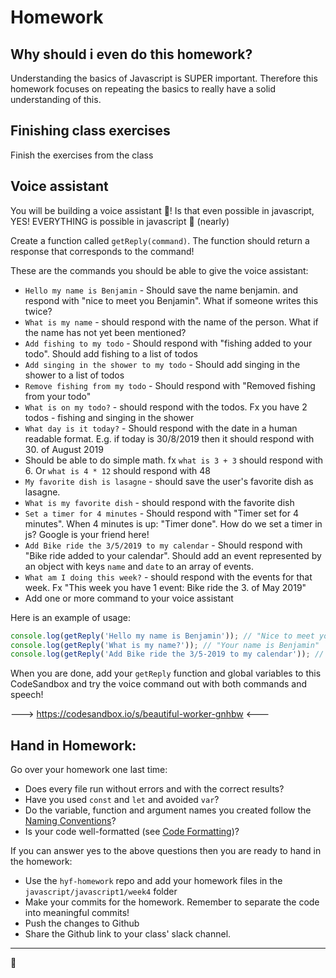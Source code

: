 # Homework

## Why should i even do this homework?
Understanding the basics of Javascript is SUPER important. Therefore this homework focuses on repeating the basics to really have a solid understanding of this. 

## Finishing class exercises
Finish the exercises from the class

## Voice assistant
You will be building a voice assistant 🤖! Is that even possible in javascript, YES! EVERYTHING is possible in javascript 💪 (nearly)

Create a function called `getReply(command)`. The function should return a response that corresponds to the command!

These are the commands you should be able to give the voice assistant:
- `Hello my name is Benjamin` - Should save the name benjamin. and respond with "nice to meet you Benjamin". What if someone writes this twice?
- `What is my name` - should respond with the name of the person. What if the name has not yet been mentioned?
- `Add fishing to my todo` - Should respond with "fishing added to your todo". Should add fishing to a list of todos
- `Add singing in the shower to my todo` - Should add singing in the shower to a list of todos
- `Remove fishing from my todo` - Should respond with "Removed fishing from your todo"
- `What is on my todo?` - should respond with the todos. Fx you have 2 todos - fishing and singing in the shower
- `What day is it today?` - Should respond with the date in a human readable format. E.g. if today is 30/8/2019 then it should respond with 30. of August 2019
- Should be able to do simple math. fx `what is 3 + 3` should respond with 6. Or `what is 4 * 12` should respond with 48
- `My favorite dish is lasagne` - should save the user's favorite dish as lasagne.
- `What is my favorite dish` - should respond with the favorite dish
- `Set a timer for 4 minutes` - Should respond with "Timer set for 4 minutes". When 4 minutes is up: "Timer done". How do we set a timer in js? Google is your friend here!
- `Add Bike ride the 3/5/2019 to my calendar` - Should respond with "Bike ride added to your calendar". Should add an event represented by an object with keys `name` and `date` to an array of events.
- `What am I doing this week?` - should respond with the events for that week. Fx "This week you have 1 event: Bike ride the 3. of May 2019"
- Add one or more command to your voice assistant

Here is an example of usage:

```js
console.log(getReply('Hello my name is Benjamin')); // "Nice to meet you benjamin"
console.log(getReply('What is my name?')); // "Your name is Benjamin"
console.log(getReply('Add Bike ride the 3/5-2019 to my calendar')); // "Bike ride added to your calendar"
```

When you are done, add your `getReply` function and global variables to this CodeSandbox and try the voice command out with both commands and speech! 

---> https://codesandbox.io/s/beautiful-worker-gnhbw <---


## Hand in Homework:
Go over your homework one last time:

- Does every file run without errors and with the correct results?
- Have you used `const` and `let` and avoided `var`?
- Do the variable, function and argument names you created follow the [Naming Conventions](https://github.com/HackYourFuture/fundamentals/blob/master/fundamentals/naming_conventions.md)?
- Is your code well-formatted (see [Code Formatting](https://github.com/HackYourFuture/fundamentals/blob/master/fundamentals/naming_conventions.md))?

If you can answer yes to the above questions then you are ready to hand in the homework: 

* Use the `hyf-homework` repo and add your homework files in the `javascript/javascript1/week4` folder
* Make your commits for the homework. Remember to separate the code into meaningful commits!
* Push the changes to Github
* Share the Github link to your class' slack channel. 

---

🎉
